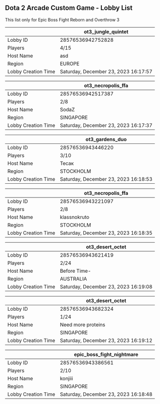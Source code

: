 ## Dota 2 Arcade Custom Game - Lobby List

This list only for Epic Boss Fight Reborn and Overthrow 3

|  | ot3_jungle_quintet |
| ------ | ------ |
| Lobby ID | 28576536942752828 |
| Players | 4/15 |
| Host Name | asd |
| Region | EUROPE |
| Lobby Creation Time | Saturday, December 23, 2023 16:17:57 |


|  | ot3_necropolis_ffa |
| ------ | ------ |
| Lobby ID | 28576536942517387 |
| Players | 2/8 |
| Host Name | SodaZ |
| Region | SINGAPORE |
| Lobby Creation Time | Saturday, December 23, 2023 16:17:37 |


|  | ot3_gardens_duo |
| ------ | ------ |
| Lobby ID | 28576536943446220 |
| Players | 3/10 |
| Host Name | Тесак |
| Region | STOCKHOLM |
| Lobby Creation Time | Saturday, December 23, 2023 16:18:53 |


|  | ot3_necropolis_ffa |
| ------ | ------ |
| Lobby ID | 28576536943221097 |
| Players | 2/8 |
| Host Name | klassnokruto |
| Region | STOCKHOLM |
| Lobby Creation Time | Saturday, December 23, 2023 16:18:35 |


|  | ot3_desert_octet |
| ------ | ------ |
| Lobby ID | 28576536943621419 |
| Players | 2/24 |
| Host Name | Before Time- |
| Region | AUSTRALIA |
| Lobby Creation Time | Saturday, December 23, 2023 16:19:08 |


|  | ot3_desert_octet |
| ------ | ------ |
| Lobby ID | 28576536943682324 |
| Players | 1/24 |
| Host Name | Need more proteins |
| Region | SINGAPORE |
| Lobby Creation Time | Saturday, December 23, 2023 16:19:12 |


|  | epic_boss_fight_nightmare |
| ------ | ------ |
| Lobby ID | 28576536943386561 |
| Players | 2/10 |
| Host Name | konjiii |
| Region | SINGAPORE |
| Lobby Creation Time | Saturday, December 23, 2023 16:18:48 |


